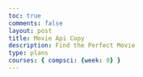 ```yaml
---
toc: true
comments: false
layout: post
title: Movie Api Copy
description: Find the Perfect Movie
type: plans
courses: { compsci: {week: 0} }
---
```

<script>
import requests
from bs4 import BeautifulSoup

def fetch_movie_list():
    url = "https://en.wikipedia.org/wiki/Lists_of_films"
    response = requests.get(url)
    
    if response.status_code != 200:
        print("Failed to retrieve the page.")
        return None
    
    soup = BeautifulSoup(response.content, "html.parser")
    
    # Extract film information from the page
    film_list = []
    for link in soup.find_all("a"):
        href = link.get("href")
        if href and "/wiki/" in href and "List_of" in href:
            film_list.append(link.text)
    
    return film_list

def is_movie_length_within_range(movie_length, min_length, max_length):
    # Helper function to check if movie length is within the specified range
    if movie_length.endswith('min'):
        movie_length = movie_length.replace('min', '').strip()
        try:
            movie_length_in_minutes = int(movie_length)
            return min_length <= movie_length_in_minutes <= max_length
        except ValueError:
            return False
    return False

def filter_movies_by_criteria(movies, lead_actor, genre, year, min_length, max_length):
    filtered_movies = []
    for movie in movies:
        # Add your filtering logic here based on lead_actor, genre, year, and length
        # For simplicity, let's just include the movie if any of the criteria matches
        if (lead_actor in movie or 
            genre in movie or 
            year in movie):
            # Check if the movie length is within the specified range
            movie_length = movie.split(" ")[-1]  # Extracting the movie length from the end of the movie title
            if is_movie_length_within_range(movie_length, min_length, max_length):
                filtered_movies.append(movie)
    
    return filtered_movies

if __name__ == "__main__":
    # Input parameters
    lead_actor = input("Enter lead actor: ")
    genre = input("Enter genre: ")
    year = input("Enter year: ")
    desired_length = int(input("Enter desired movie length (in minutes): "))
    
    # Calculate the min and max lengths based on the desired length
    min_length = max(0, desired_length - 15)  # Minimum length can't be negative
    max_length = desired_length + 15  # Maximum length
    
    # Fetch the list of movies from Wikipedia
    movie_list = fetch_movie_list()
    
    if movie_list:
        # Filter movies based on the provided criteria and movie length range
        filtered_movies = filter_movies_by_criteria(movie_list, lead_actor, genre, year, min_length, max_length)
        
        # Display the filtered movies
        print("Filtered movies:")
        for movie in filtered_movies:
            print(movie)
    else:
        print("Failed to fetch the movie list.")
</script>